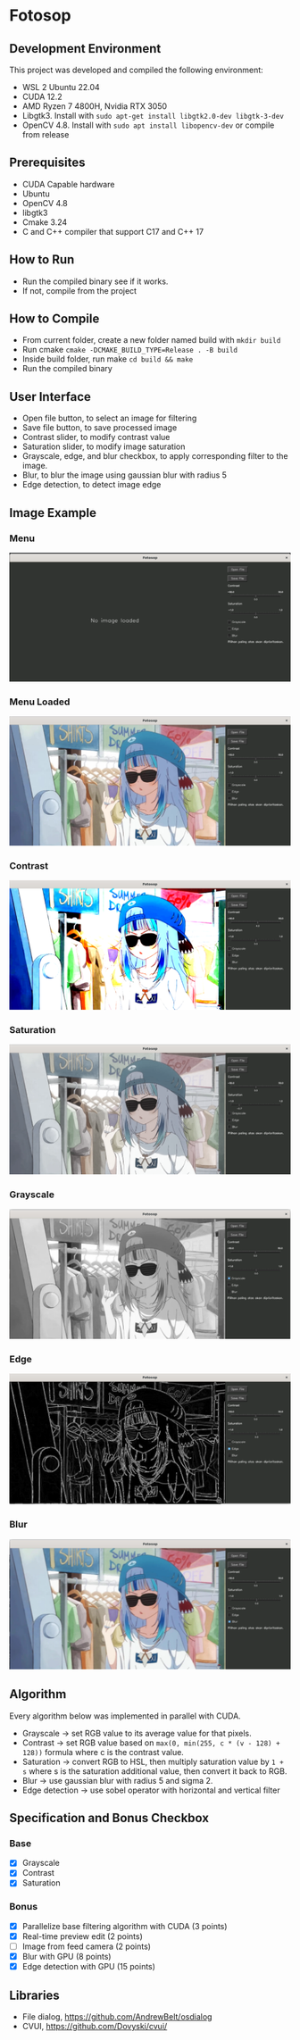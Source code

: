 # Fotosop

## Development Environment

This project was developed and compiled the following environment:

- WSL 2 Ubuntu 22.04
- CUDA 12.2
- AMD Ryzen 7 4800H, Nvidia RTX 3050
- Libgtk3. Install with `sudo apt-get install libgtk2.0-dev libgtk-3-dev`
- OpenCV 4.8. Install with `sudo apt install libopencv-dev` or compile from release

## Prerequisites

- CUDA Capable hardware
- Ubuntu
- OpenCV 4.8
- libgtk3
- Cmake 3.24
- C and C++ compiler that support C17 and C++ 17

## How to Run

- Run the compiled binary see if it works.
- If not, compile from the project

## How to Compile

- From current folder, create a new folder named build with `mkdir build`
- Run cmake `cmake -DCMAKE_BUILD_TYPE=Release . -B build`
- Inside build folder, run make `cd build && make`
- Run the compiled binary

## User Interface

- Open file button, to select an image for filtering
- Save file button, to save processed image
- Contrast slider, to modify contrast value
- Saturation slider, to modify image saturation
- Grayscale, edge, and blur checkbox, to apply corresponding filter to the image.
- Blur, to blur the image using gaussian blur with radius 5
- Edge detection, to detect image edge

## Image Example

### Menu

![Menu](readme/menu.png)

### Menu Loaded

![Menu](readme/menu-loaded.png)

### Contrast

![Menu](readme/contrast.png)

### Saturation

![Menu](readme/saturation.png)

### Grayscale

![Menu](readme/grayscale.png)

### Edge

![Menu](readme/edge.png)

### Blur

![Menu](readme/blur.png)

## Algorithm

Every algorithm below was implemented in parallel with CUDA.

- Grayscale -> set RGB value to its average value for that pixels.
- Contrast -> set RGB value based on `max(0, min(255, c * (v - 128) + 128))` formula where c is the contrast value.
- Saturation -> convert RGB to HSL, then multiply saturation value by `1 + s` where s is the saturation additional
  value, then convert it back to RGB.
- Blur -> use gaussian blur with radius 5 and sigma 2.
- Edge detection -> use sobel operator with horizontal and vertical filter

## Specification and Bonus Checkbox

### Base

- [x] Grayscale
- [x] Contrast
- [x] Saturation

### Bonus

- [x] Parallelize base filtering algorithm with CUDA (3 points)
- [x] Real-time preview edit (2 points)
- [ ] Image from feed camera (2 points)
- [x] Blur with GPU (8 points)
- [x] Edge detection with GPU (15 points)

## Libraries

- File dialog, https://github.com/AndrewBelt/osdialog
- CVUI, https://github.com/Dovyski/cvui/